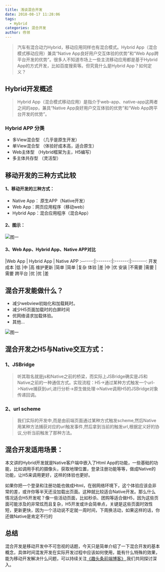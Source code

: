 ```yaml
---
title: 浅谈混合开发
date: 2018-08-17 11:28:06
tags:
  - Hybrid
categories: 混合开发
author: 佟领
---
```



>汽车有混合动力Hybrid，移动应用同样也有混合模式。Hybrid App（混合模式移动应用）兼具“Native App良好用户交互体验的优势”和“Web App跨平台开发的优势”。很多人不知道市场上一些主流移动应用都是基于Hybrid App的方式开发，比如百度搜索等。但究竟什么是Hybrid App？如何定义？

## Hybrid开发概述
>Hybrid App（混合模式移动应用）是指介于web-app、native-app这两者之间的app，兼具“Native App良好用户交互体验的优势”和“Web App跨平台开发的优势”。

### Hybrid APP 分类
+ 多View混合型  （几乎是原生开发）
+ 单View混合型  （体验好成本高，适合原生）
+ Web主体型     （Hybrid框架为主，H5编写）
+ 多主体共存型   （灵活型）

## 移动开发的三种方式比较
####  1、移动开发的三种方式：
+ Native App： 原生APP（Native开发）
+ Web App：网页应用程序（移动web）
+ Hybrid App：混合应用程序（混合App）

####  2、图示：
![图一](/images/hybrid01.png)

####  3、Web App、Hybrid App、Native APP对比
|Web App | Hybrid App | Native APP 
:------:|:-------:|:-------:|:-------:
开发成本 |低       |中       |高
维护更新 |简单     |简单      |复杂
体验     |差       |中       |优
安装     |不需要   |需要      |需要
跨平台   |优       |优       |差

## 混合开发能做什么？
+ 减少webview初始化和加载耗时。
+ 减少H5页面加载时的白屏时间
+ 优网络请求加载体验。
+ 其他...

![图一](/images/hybrid04.png)

## 混合开发之H5与Native交互方式：

### 1、JSBridge
> 听其取名就是js和Native之前的桥梁，而实际上JSBridge确实是JS和Native之前的一种通信方式。实现流程：H5->通过某种方式触发一个url->Native捕获到url,进行分析->原生做处理->Native调用H5的JSBridge对象传递回调。

### 2、url scheme
> 我们实际的开发中,而是由前端页面通过某种方式触发scheme,然后Native用某种方法捕获对应的url触发事件,然后拿到当前的触发url,根据定义好的协议,分析当前触发了那种方法。

## 混合开发适用场景：

本文讲的Hybrid开发就是Native客户端中嵌入了Html App的功能，一些基础的功能，比如调用手机的摄像头，获取地理位置，登录注册功能等等，做成Native的功能，让H5来调用更好，这样的体验也更好。

如果你把一个登录和注册功能也做成Html，在弱网络环境下，这个体验应该会非常的差，或许你等半天还没加载出页面。这种就比较适合Native开发。那么什么情况适合H5开发呢？像一些活动页面，比如秒杀、团购等适合做H5，因为这些页面可能涉及的非常炫而且复杂，H5开发或许会简单点，关键是这些页面时效性短，更新更快，因为一个活动说不定就一周时间，下周换活动，如果这样的话，你还做Native是肯定不行的

## 总结
混合开发是移动开发中不可忽视的话题，今天只是简单介绍了一下混合开发的基本概念，具体时间混发开发在实际开发过程中应该如何使用，能有什么特殊的效果，能为移动开发解决什么问题，可以持续关注[《趣头条前端博客》](https://qfe.qutoutiao.net/blog/),我们共同探讨深入。